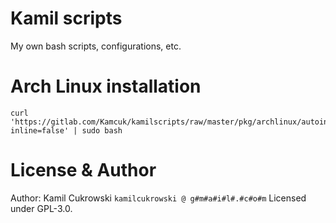 # Kamil scripts

My own bash scripts, configurations, etc.  

# Arch Linux installation

```
curl 'https://gitlab.com/Kamcuk/kamilscripts/raw/master/pkg/archlinux/autoinstall.sh?inline=false' | sudo bash
```

# License & Author

Author: Kamil Cukrowski `kamilcukrowski @ g#m#a#i#l#.#c#o#m`
Licensed under GPL-3.0.
